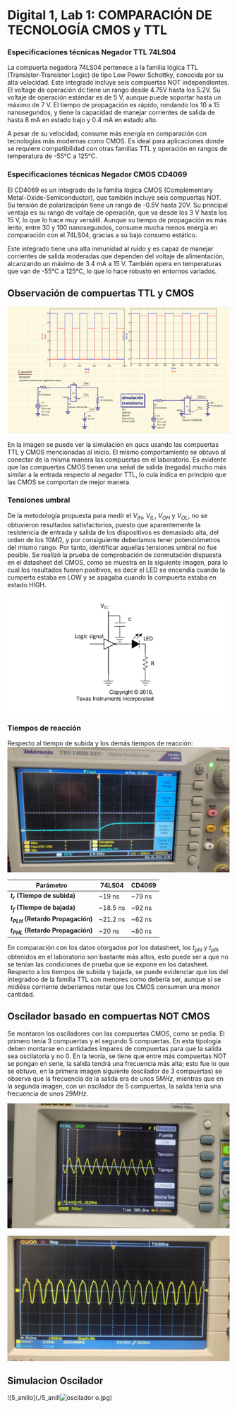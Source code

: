 # Digital 1, Lab 1: COMPARACIÓN DE TECNOLOGÍA CMOS y TTL


### Especificaciones técnicas Negador TTL 74LS04
La compuerta negadora 74LS04 pertenece a la familia lógica TTL (Transistor-Transistor Logic) de tipo Low Power Schottky, conocida por su alta velocidad. Este integrado incluye seis compuertas NOT independientes. El voltage de operación dc tiene un rango desde 4.75V hasta los 5.2V. Su voltaje de operación estándar es de 5 V, aunque puede soportar hasta un máximo de 7 V. El tiempo de propagación es rápido, rondando los 10 a 15 nanosegundos, y tiene la capacidad de manejar corrientes de salida de hasta 8 mA en estado bajo y 0.4 mA en estado alto.

A pesar de su velocidad, consume más energía en comparación con tecnologías más modernas como CMOS. Es ideal para aplicaciones donde se requiere compatibilidad con otras familias TTL y operación en rangos de temperatura de -55°C a 125°C.

### Especificaciones técnicas Negador CMOS CD4069

El CD4069 es un integrado de la familia lógica CMOS (Complementary Metal-Oxide-Semiconductor), que también incluye seis compuertas NOT. Su tensión de polarizacipón tiene un rango de -0.5V hasta 20V. Su principal ventaja es su rango de voltaje de operación, que va desde los 3 V hasta los 15 V, lo que lo hace muy versátil. Aunque su tiempo de propagación es más lento, entre 30 y 100 nanosegundos, consume mucha menos energía en comparación con el 74LS04, gracias a su bajo consumo estático.

Este integrado tiene una alta inmunidad al ruido y es capaz de manejar corrientes de salida moderadas que dependen del voltaje de alimentación, alcanzando un máximo de 3.4 mA a 15 V. También opera en temperaturas que van de -55°C a 125°C, lo que lo hace robusto en entornos variados.

## Observación de compuertas TTL y CMOS
![compuertas](./compuertas.png)

En la imagen se puede ver la simulación en qucs usando las compuertas TTL y CMOS mencionadas al inicio. El mismo comportamiento se obtuvo al conectar de la misma manera las compuertas en el laboratorio. Es evidente que las compuertas CMOS tienen una señal de salida (negada) mucho más similar a la entrada respecto al negador TTL, lo cula indica en principio que las CMOS se comportan de mejor manera.

### Tensiones umbral
De la metodología propuesta para medir el $V_{IH}$, $V_{IL}$, $V_{OH}$ y $V_{OL}$, no se obtuvieron resultados satisfactorios, puesto que aparentemente la resistencia de entrada y salida de los dispositivos es demasiado alta, del orden de los $10M\Omega$, y por consiguiente deberíamos tener potenciómetros del mismo rango. Por tanto, identificar aquellas tensiones umbral no fue posible. Se realizó la prueba de comprobación de conmutación dispuesta en el datasheet del CMOS, como se muestra en la siguiente imagen, para lo cual los resultados fueron positivos, es decir el LED se encendía cuando la cumperta estaba en LOW y se apagaba cuando la compuerta estaba en estado HIGH.

![apli_diodo](./apli_diodo.png)

### Tiempos de reacción
Respecto al tiempo de subida y los demás tiempos de reacción: 
![recuperacion](./recuperacion.jpg)

| **Parámetro**               | **74LS04**          | **CD4069**          |
|-----------------------------|---------------------|---------------------|
| **$t_r$ (Tiempo de subida)** | ~19 ns              | ~79 ns              |
| **$t_f$ (Tiempo de bajada)** | ~18.5 ns              | ~92 ns              |
| **$t_{PLH}$ (Retardo Propagación)** | ~21.2 ns          | ~62 ns              |
| **$t_{PHL}$ (Retardo Propagación)** | ~20 ns          | ~80 ns              |

En comparación con los datos otorgados por los datasheet, los $t_{phl}$ y $t_{plh}$ obtenidos en el laboratorio son bastante más altos, esto puede ser a que no se tenían las condiciones de prueba que se expone en los datasheet. Respecto a los tiempos de subida y bajada, se puede evidenciar que los del integradoo de la familia TTL son menores como debería ser, aunque si se midiése corriente deberíamos notar que los CMOS consumen una menor cantidad.  

## Oscilador basado en compuertas NOT CMOS

Se montaron los osciladores con las compuertas CMOS, como se pedía. El primero tenía 3 compuertas y el segundo 5 compuertas. En esta tipología deben montarse en cantidades impares de compuertas para que la salida sea oscilatoria y no $0$. En la teoría, se tiene que entre más compuertas NOT se pongan en serie, la salida tendrá una frecuencia más alta; esto fue lo que se obtuvo, en la primera imagen siguiente (oscilador de 3 compuertas) se observa que la frecuencia de la salida era de unos $5MHz$, mientras que en la segunda imagen, con un oscilador de 5 compuertas, la salida tenía una frecuencia de unos $29MHz$.   

![3_anillo](./3_anillo.jpg)


![5_anillo](./5_anillo.jpg)

## Simulacion Oscilador 

![5_anillo](./5_anill![oscilador](https://github.com/user-attachments/assets/d71c50c0-32ca-4683-bd29-aa507e0be711)
o.jpg)


